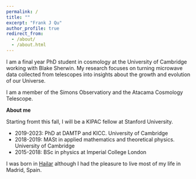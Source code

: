 ```yaml
---
permalink: /
title: ""
excerpt: "Frank J Qu"
author_profile: true
redirect_from: 
  - /about/
  - /about.html
---
```

I am a final year PhD student in cosmology at the University of Cambridge working with Blake Sherwin. 
My research focuses on turning microwave data collected from telescopes into insights about the growth and evolution of our Universe.

I am a member of the Simons Observatiory and the Atacama Cosmology Telescope.

**About me**

Starting fromt this fall, I will be a KIPAC fellow at Stanford University.


* 2019-2023: PhD at DAMTP and KICC. University of Cambridge
* 2018-2019: MASt in applied mathematics and theoretical physics. University of Cambridge
* 2015-2018: BSc in physics at Imperial College London

I was born in [Hailar](https://en.wikipedia.org/wiki/Hailar_District) although I had the pleasure to live most of my life in Madrid, Spain.


